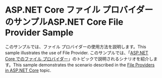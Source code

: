 # <a name="aspnet-core-file-provider-sample"></a><span data-ttu-id="154b5-101">ASP.NET Core ファイル プロバイダーのサンプル</span><span class="sxs-lookup"><span data-stu-id="154b5-101">ASP.NET Core File Provider Sample</span></span>

<span data-ttu-id="154b5-102">このサンプルでは、ファイル プロバイダーの使用方法を説明します。</span><span class="sxs-lookup"><span data-stu-id="154b5-102">This sample illustrates the use of File Provider.</span></span> <span data-ttu-id="154b5-103">このサンプルでは、「[ASP.NET Core でのファイル プロバイダー](https://docs.microsoft.com/aspnet/core/fundamentals/file-providers)」のトピックで説明されるシナリオを紹介します。</span><span class="sxs-lookup"><span data-stu-id="154b5-103">This sample demonstrates the scenario described in the [File Providers in ASP.NET Core](https://docs.microsoft.com/aspnet/core/fundamentals/file-providers) topic.</span></span>
